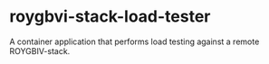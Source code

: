 # roygbvi-stack-load-tester
A container application that performs load testing against a remote ROYGBIV-stack.
